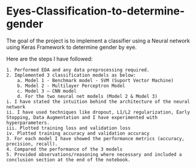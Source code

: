 # Eyes-Classification-to-determine-gender
The goal of the project is to implement a classifier using a Neural network using Keras Framework to determine gender by eye.


Here are the steps I have followed:

    1. Performed EDA and any data preprocessing required.
    2. Implemented 3 classification models as below:
        a. Model 1 - Benchmark model - SVM (Suport Vector Machine)
        b. Model 2 - Multilayer Perceptron Model
        c. Model 3 – CNN model
        d. For the two neural net models (Model 2 & Model 3)
    i. I have stated the intuition behind the architecture of the neural network
    ii. I have used techniques like dropout, L1/L2 regularization, Early Stopping, Data Augmentation and I have experimented with hyperparameters.
    iii. Plotted training loss and validation loss
    iv. Plotted training accuracy and validation accuracy
    3. For each model I have showed the performance metrics (accuracy, precision, recall).
    4. Compared the performance of the 3 models
    5. Provided observations/reasoning where necessary and included a conclusion section at the end of the notebook.
